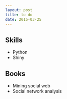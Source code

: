 ```yaml
---
layout: post
title: to do
date: 2015-03-25
---
```


## Skills

* Python
* Shiny

## Books

* Mining social web
* Social network analysis